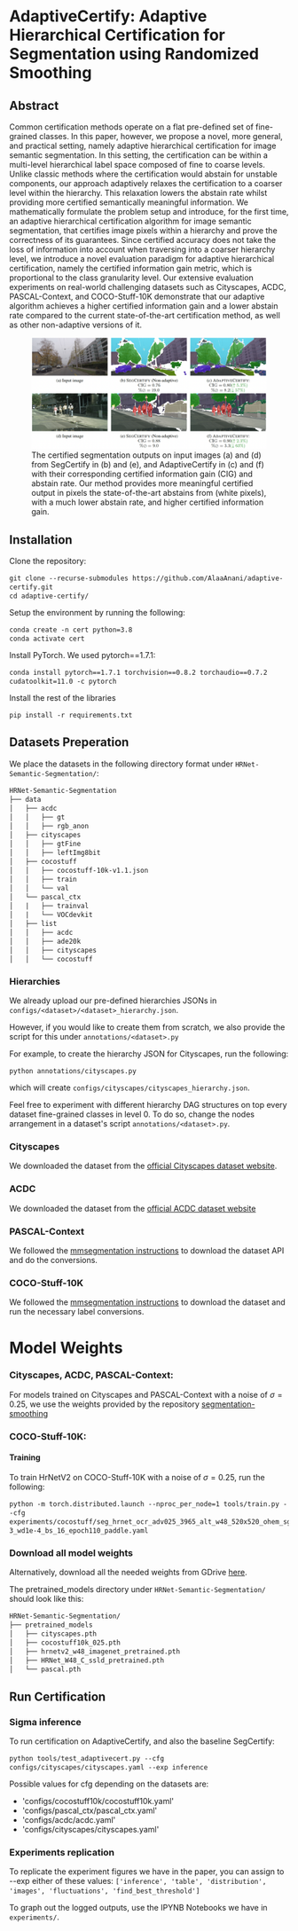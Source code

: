# AdaptiveCertify: Adaptive Hierarchical Certification for Segmentation using Randomized Smoothing
## Abstract
Common certification methods operate on a flat pre-defined set of fine-grained classes. In this paper, however, we propose a novel, more general, and practical setting, namely adaptive hierarchical certification for image semantic segmentation. In this setting, the certification can be within a multi-level hierarchical label space composed of fine to coarse levels. Unlike classic methods where the certification would abstain for unstable components, our approach adaptively relaxes the certification to a coarser level within the hierarchy. This relaxation lowers the abstain rate whilst providing more certified semantically meaningful information. We mathematically formulate the problem setup and introduce, for the first time, an adaptive hierarchical certification algorithm for image semantic segmentation, that certifies image pixels within a hierarchy and prove the correctness of its guarantees. Since certified accuracy does not take the loss of information into account when traversing into a coarser hierarchy level, we introduce a novel evaluation paradigm for adaptive hierarchical certification, namely the certified information gain metric, which is proportional to the class granularity level. Our extensive evaluation experiments on real-world challenging datasets such as Cityscapes, ACDC, PASCAL-Context, and COCO-Stuff-10K demonstrate that our adaptive algorithm achieves a higher certified information gain and a lower abstain rate compared to the current state-of-the-art certification method, as well as other non-adaptive versions of it.

<figure>
  <img src="images/teaser.png" alt="ImageAltText">
  <figcaption>The certified segmentation outputs on input images (a) and (d) from SegCertify in (b) and (e), and AdaptiveCertify in (c) and (f) with their corresponding certified information gain (CIG) and abstain rate. Our method provides more meaningful certified output in pixels the state-of-the-art abstains from (white pixels), with a much lower abstain rate, and higher certified information gain.</figcaption>
</figure>

## Installation
Clone the repository:
```
git clone --recurse-submodules https://github.com/AlaaAnani/adaptive-certify.git
cd adaptive-certify/
```
Setup the environment by running the following:

```
conda create -n cert python=3.8
conda activate cert
```
Install PyTorch. We used pytorch==1.7.1:
```
conda install pytorch==1.7.1 torchvision==0.8.2 torchaudio==0.7.2 cudatoolkit=11.0 -c pytorch
```
Install the rest of the libraries
```
pip install -r requirements.txt
```
## Datasets Preperation
We place the datasets in the following directory format under `HRNet-Semantic-Segmentation/`:
```
HRNet-Semantic-Segmentation
├── data
│   ├── acdc
│   │   ├── gt
│   │   ├── rgb_anon
│   ├── cityscapes
│   │   ├── gtFine
│   │   ├── leftImg8bit
│   ├── cocostuff
│   │   ├── cocostuff-10k-v1.1.json
│   │   ├── train
│   │   └── val
│   └── pascal_ctx
│   |   ├── trainval
│   |   └── VOCdevkit
│   ├── list
│   │   ├── acdc
│   │   ├── ade20k
│   │   ├── cityscapes
│   │   └── cocostuff

```
### Hierarchies
We already upload our pre-defined hierarchies JSONs in `configs/<dataset>/<dataset>_hierarchy.json`. 

However, if you would like to create them from scratch, we also provide the script for this under `annotations/<dataset>.py`

For example, to create the hierarchy JSON for Cityscapes, run the following:
```
python annotations/cityscapes.py
```
which will create `configs/cityscapes/cityscapes_hierarchy.json`.

Feel free to experiment with different hierarchy DAG structures on top every dataset fine-grained classes in level 0. To do so, change the nodes arrangement in a dataset's script `annotations/<dataset>.py`.

### Cityscapes
We downloaded the dataset from the [official Cityscapes dataset website](https://www.cityscapes-dataset.com/downloads/).
### ACDC
We downloaded the dataset from the [official ACDC dataset website](https://acdc.vision.ee.ethz.ch/download)
### PASCAL-Context
We followed the [mmsegmentation instructions](https://github.com/open-mmlab/mmsegmentation/blob/master/docs/en/dataset_prepare.md#pascal-context) to download the dataset API and do the conversions.
### COCO-Stuff-10K
We followed the [mmsegmentation instructions](https://github.com/open-mmlab/mmsegmentation/blob/master/docs/en/dataset_prepare.md#coco-stuff-10k) to download the dataset and run the necessary label conversions.
# Model Weights
### Cityscapes, ACDC, PASCAL-Context:
For models trained on Cityscapes and PASCAL-Context with a noise of $\sigma=0.25$, we use the weights provided by the repository [segmentation-smoothing](https://github.com/eth-sri/segmentation-smoothing/tree/main/code)


### COCO-Stuff-10K: 
#### Training 
To train HrNetV2 on COCO-Stuff-10K with a noise of $\sigma=0.25$, run the following:
```
python -m torch.distributed.launch --nproc_per_node=1 tools/train.py --cfg experiments/cocostuff/seg_hrnet_ocr_adv025_3965_alt_w48_520x520_ohem_sgd_lr1e-3_wd1e-4_bs_16_epoch110_paddle.yaml
```
### Download all model weights

Alternatively, download all the needed weights from GDrive [here](https://drive.google.com/drive/folders/1MiciR1oJJaSYb4EDTKn207YYsww7Luo_?usp=sharing).

The pretrained_models directory under `HRNet-Semantic-Segmentation/` should look like this:
```
HRNet-Semantic-Segmentation/
├── pretrained_models
│   ├── cityscapes.pth
│   ├── cocostuff10k_025.pth
│   ├── hrnetv2_w48_imagenet_pretrained.pth
│   ├── HRNet_W48_C_ssld_pretrained.pth
│   └── pascal.pth
```
## Run Certification
### Sigma inference
To run certification on AdaptiveCertify, and also the baseline SegCertify:
```
python tools/test_adaptivecert.py --cfg configs/cityscapes/cityscapes.yaml --exp inference
```
Possible values for cfg depending on the datasets are:
- 'configs/cocostuff10k/cocostuff10k.yaml'
- 'configs/pascal_ctx/pascal_ctx.yaml'
- 'configs/acdc/acdc.yaml'
- 'configs/cityscapes/cityscapes.yaml'
### Experiments replication
To replicate the experiment figures we have in the paper, you can assign to --exp either of these values: `['inference', 'table', 'distribution', 'images', 'fluctuations', 'find_best_threshold']`

To graph out the logged outputs, use the IPYNB Notebooks we have in `experiments/`.
